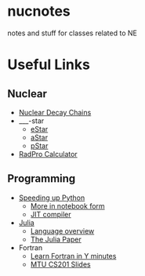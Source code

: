 # nucnotes
notes and stuff for classes related to NE

# Useful Links

## Nuclear
- [Nuclear Decay Chains](http://nucleardata.nuclear.lu.se/toi/)
- ___-star
    - [eStar](http://physics.nist.gov/PhysRefData/Star/Text/ESTAR.html)
    - [aStar](http://physics.nist.gov/PhysRefData/Star/Text/ASTAR.html)
    - [pStar](http://physics.nist.gov/PhysRefData/Star/Text/PSTAR.html)
- [RadPro Calculator](http://www.radprocalculator.com/Gamma.aspx)

## Programming
- [Speeding up Python](https://www.ibm.com/developerworks/community/blogs/jfp/entry/Python_Meets_Julia_Micro_Performance?lang=en)
    - [More in notebook form](https://github.com/kbarbary/website/tree/master/posts)
    - [JIT compiler](http://numba.pydata.org)
- [Julia](http://julialang.org)
    - [Language overview](https://learnxinyminutes.com/docs/julia/)
    - [The Julia Paper](https://arxiv.org/pdf/1411.1607.pdf)
- Fortran
    - [Learn Fortran in Y minutes](https://learnxinyminutes.com/docs/fortran95/)
    - [MTU CS201 Slides](https://www.cs.mtu.edu/~shene/COURSES/cs201/NOTES/fortran.html)
